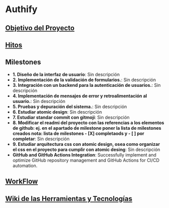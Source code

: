 # Authify

## [Objetivo del Proyecto](https://github.com/abdeltorres05/Login)

## [Hitos](https://github.com/abdeltorres05/Login/milestones)
<!-- MILESTONES-START -->
## Milestones

- **1. Diseño de la interfaz de usuario**: Sin descripción
- **2. Implementación de la validación de formularios.**: Sin descripción
- **3. Integración con un backend para la autenticación de usuarios.**: Sin descripción
- **4. Implementación de mensajes de error y retroalimentación al usuario.**: Sin descripción
- **5. Pruebas y depuración del sistema.**: Sin descripción
- **6. Estudiar atomic design**: Sin descripción
- **7. Estudiar standar commit con gitmoji**: Sin descripción
- **8. Modificar el readmi del proyecto con las referencias a los elementos de github: ej. en el apartado de milestone poner la lista de milestones creados nota: lista de milestones - [X] completaods y - [ ]  por completar**: Sin descripción
- **9. Estudiar arquitectura css con atomic design, osea como organizar el css en el proyecto para cumplir con atomic desing**: Sin descripción
- **GitHub and GitHub Actions Integration**: Successfully implement and optimize GitHub repository management and GitHub Actions for CI/CD automation.

<!-- MILESTONES-END -->

## [WorkFlow](https://github.com/abdeltorres05/Login/blob/main/.github/workflows/main.yml)

## [Wiki de las Herramientas y Tecnologías](https://github.com/abdeltorres05/Login/wiki)
